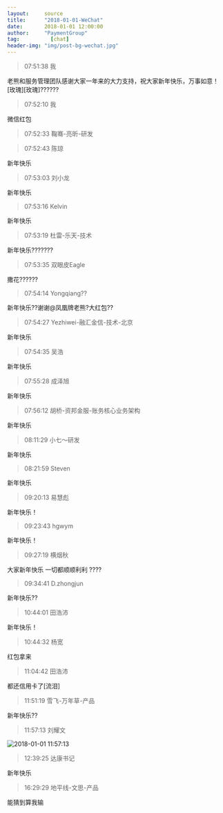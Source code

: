 ```yaml
---
layout:     source 
title:      "2018-01-01-WeChat"
date:       2018-01-01 12:00:00
author:     "PaymentGroup"
tag:		  [chat]
header-img: "img/post-bg-wechat.jpg"
---
```

> 07:51:38  我  
   
老熊和服务管理团队感谢大家一年来的大力支持，祝大家新年快乐，万事如意！[玫瑰][玫瑰]??????  
   
> 07:52:10  我  
   
微信红包  
   
> 07:52:33  鞠骞-亮昕-研发  
   
  
   
> 07:52:43  陈琼  
   
新年快乐  
   
> 07:53:03  刘小龙  
   
新年快乐  
   
> 07:53:16  Kelvin  
   
新年快乐  
   
> 07:53:19  杜雷-乐天-技术  
   
新年快乐???????  
   
> 07:53:35  双眼皮Eagle  
   
撒花??????  
   
> 07:54:14  Yongqiang??  
   
新年快乐??谢谢@凤凰牌老熊?大红包??  
   
> 07:54:27  Yezhiwei-融汇金信-技术-北京  
   
新年快乐  
   
> 07:54:35  吴浩  
   
新年快乐  
   
> 07:55:28  成泽旭  
   
新年快乐  
   
> 07:56:12  胡桥-资邦金服-账务核心业务架构  
   
新年快乐  
   
> 08:11:29  小七～研发  
   
新年快乐  
   
> 08:21:59  Steven  
   
新年快乐  
   
> 09:20:13  易慧彪  
   
新年快乐！  
   
> 09:23:43  hgwym  
   
新年快乐！  
   
> 09:27:19  横烟秋  
   
大家新年快乐 一切都顺顺利利 ????  
   
> 09:34:41  D.zhongjun  
   
新年快乐??  
   
> 10:44:01  田浩沛  
   
新年快乐！  
   
> 10:44:32  杨宽  
   
红包拿来  
   
> 11:04:42  田浩沛  
   
都还信用卡了[流泪]  
   
> 11:51:19  雪飞-万年草-产品  
   
新年快乐??  
   
> 11:57:13  刘耀文  
   
![2018-01-01 11:57:13](http://wechat.lixf.cn/img/20180101_115713.png) 
   
> 12:39:25  达康书记  
   
新年快乐  
   
> 16:29:29  地平线-文思-产品  
   
能猜到算我输  
   
